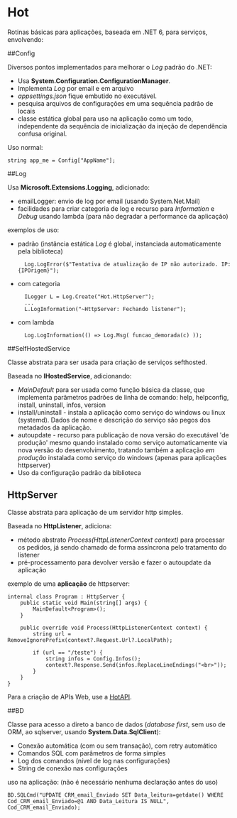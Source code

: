 # Hot

Rotinas básicas para aplicações, baseada em .NET 6, para serviços, envolvendo:


##Config

Diversos pontos implementados para melhorar o *Log* padrão do .NET:

- Usa **System.Configuration.ConfigurationManager**.
- Implementa _Log_ por email e em arquivo
- *appsettings.json* fique embutido no executável. 
- pesquisa arquivos de configurações em uma sequência padrão de locais
- classe estática global para uso na aplicação como um todo, independente da sequência de inicialização da injeção de dependência confusa original. 

Uso normal:

    string app_me = Config["AppName"];


##Log

Usa **Microsoft.Extensions.Logging**, adicionado:

- emailLogger: envio de log por email (usando System.Net.Mail)
- facilidades para criar categoria de log e recurso para *Information* e *Debug* usando lambda (para não degradar a performance da aplicação)

exemplos de uso:

- padrão (instância estática *Log* é global, instanciada automaticamente pela biblioteca)

        Log.LogError($"Tentativa de atualização de IP não autorizado. IP: {IPOrigem}");


- com categoria

        ILogger L = Log.Create("Hot.HttpServer");
		...
        L.LogInformation("~HttpServer: Fechando listener");

- com lambda

        Log.LogInformation(() => Log.Msg( funcao_demorada(c) ));


##SelfHostedService

Classe abstrata para ser usada para criação de serviços sefthosted.

Baseada no **IHostedService**, adicionando:

- *MainDefault* para ser usada como função básica da classe, que implementa parâmetros padrões de linha de comando: help, helpconfig, install, uninstall, infos, version
- install/uninstall   - instala a aplicação como serviço do windows ou linux (systemd). Dados de nome e descrição do serviço são pegos dos metadados da aplicação.
- autoupdate  - recurso para publicação de nova versão do executável 'de produção' mesmo quando instalado como serviço automaticamente via nova versão do desenvolvimento, tratando também a aplicação *em produção* instalada como serviço do windows (apenas para aplicações httpserver)
- Uso da configuração padrão da biblioteca


## HttpServer

Classe abstrata para aplicação de um servidor http simples.

Baseada no **HttpListener**, adiciona:

- método abstrato *Process(HttpListenerContext context)* para processar os pedidos, já sendo chamado de forma assíncrona pelo tratamento do listener
- pré-processamento para devolver versão e fazer o autoupdate da aplicação

exemplo de uma **aplicação** de httpserver:

    internal class Program : HttpServer {
        public static void Main(string[] args) {
            MainDefault<Program>();
        }

        public override void Process(HttpListenerContext context) {
            string url = RemoveIgnorePrefix(context?.Request.Url?.LocalPath);

            if (url == "/teste") {
                string infos = Config.Infos();
                context?.Response.Send(infos.ReplaceLineEndings("<br>"));
            }
        }
    }

Para a criação de APIs Web, use a <a href="https://github.com/mrebello/HotAPI">HotAPI</a>.


##BD

Classe para acesso a direto a banco de dados (*database first*, sem uso de ORM, ao sqlserver, usando **System.Data.SqlClient**):

- Conexão automática (com ou sem transação), com retry automático
- Comandos SQL com parâmetros de forma simples
- Log dos comandos (nível de log nas configurações)
- String de conexão nas configurações

uso na aplicação: (não é necessário nenhuma declaração antes do uso)

    BD.SQLCmd("UPDATE CRM_email_Enviado SET Data_leitura=getdate() WHERE Cod_CRM_email_Enviado=@1 AND Data_Leitura IS NULL", Cod_CRM_email_Enviado);
